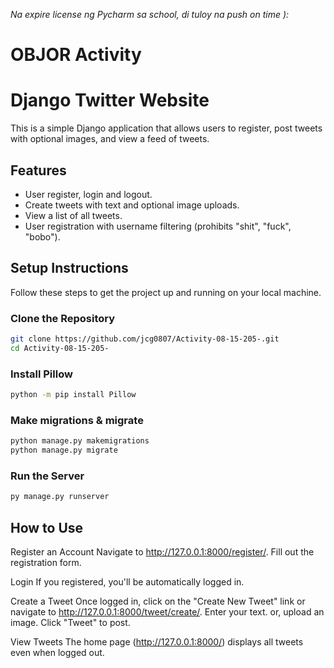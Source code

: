 _Na expire license ng Pycharm sa school, di tuloy na push on time    ):_

# OBJOR Activity

# Django Twitter Website

This is a simple Django application that allows users to register, post tweets with optional images, and view a feed of tweets.

## Features

- User register, login and logout.
- Create tweets with text and optional image uploads.
- View a list of all tweets.
- User registration with username filtering (prohibits "shit", "fuck", "bobo").

## Setup Instructions

Follow these steps to get the project up and running on your local machine.

### Clone the Repository

```bash
git clone https://github.com/jcg0807/Activity-08-15-205-.git
cd Activity-08-15-205-
```

### Install Pillow
```bash
python -m pip install Pillow
```
### Make migrations & migrate
```bash
python manage.py makemigrations 
python manage.py migrate 
```
### Run the Server
```bash
py manage.py runserver
```

## How to Use

Register an Account
Navigate to http://127.0.0.1:8000/register/.
Fill out the registration form.

Login
If you registered, you'll be automatically logged in.

Create a Tweet
Once logged in, click on the "Create New Tweet" link or navigate to http://127.0.0.1:8000/tweet/create/.
Enter your text.
or, upload an image.
Click "Tweet" to post.

View Tweets
The home page (http://127.0.0.1:8000/) displays all tweets even when logged out.
